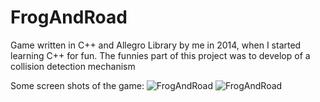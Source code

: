# FrogAndRoad

Game written in C++ and Allegro Library by me in 2014, when I started learning C++ for fun.
The funnies part of this project was to develop of a collision detection mechanism

Some screen shots of the game:
![FrogAndRoad](https://user-images.githubusercontent.com/1993014/129811616-72be7c85-1b79-4906-95db-201006b40db2.png)
![FrogAndRoad](https://user-images.githubusercontent.com/1993014/129811715-ebffc48b-5d51-4eca-bda2-6d0cb56255d6.png)
